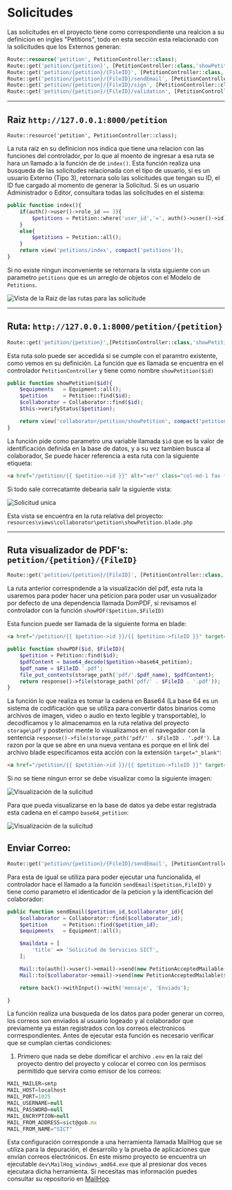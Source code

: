 # Solicitudes

Las solicitudes en el proyecto tiene como correspondiente una realcion a su definicion en ingles "Petitions", todo en esta sección esta relacionado con la solicitudes que los Externos generan:

```php
Route::resource('petition', PetitionController::class);
Route::get('petition/{petition}', [PetitionController::class,'showPetition']);
Route::get('petition/{petition}/{FileID}', [PetitionController::class, 'showPDF']);
Route::get('petition/{petition}/{FileID}/sendEmail', [PetitionController::class, 'sendEmail']);
Route::get('petition/{petition}/{FileID}/sign', [PetitionController::class, 'showPDFSign']);
Route::get('petition/{petition}/{FileID}/validation', [PetitionController::class, 'validationPetition']);
```
---

## Raiz `http://127.0.0.1:8000/petition`

`Route::resource('petition', PetitionController::class);`

La ruta raiz en su definicion nos indica que tiene una relacion con las funciones del controlador, por lo que al moento de ingresar a esa ruta se hara un llamado a la función de de `index()`. Esta función realiza una busqueda de las solicitudes relacionada con el tipo de usuario, si es un usuario Externo (Tipo 3), retornara solo las solicitudes que tengan su ID, el ID fue cargado al momento de generar la Solicitud. Si es un usuario Administrador o Editor, consultara todas las solicitudes en el sistema:

```php 
public function index(){
    if(auth()->user()->role_id == 3){
        $petitions = Petition::where('user_id','=', auth()->user()->id)->get();
    }
    else{
        $petitions = Petition::all();
    }
    return view('petitions/index', compact('petitions'));
}
```

Si no existe ningun inconveniente se retornara la vista siguiente con un parametro `petitions` que es un arreglo de objetos con el Modelo de `Petitions`.

![Vista de la Raiz de las rutas para las solicitude](./02_06_petition_01.png)

---

## Ruta: `http://127.0.0.1:8000/petition/{petition}`
```php
Route::get('petition/{petition}',[PetitionController::class,'showPetition']);
```
Esta ruta solo puede ser accedida si se cumple con el paramtro existente, como vemos en su definición. La función que es llamada se encuentra en el controlador `PetitionController` y tiene como nombre `showPetition($id)`
```php
public function showPetition($id){
    $equipments   = Equipment::all();
    $petition     = Petition::find($id);
    $collaborator = Collaborator::find($id);
    $this->verifyStatus($petition);

    return view('collaborator/petition/showPetition', compact('petition', 'collaborator', 'equipments'));
}

```
La función pide como parametro una variable llamada `$id` que es la valor de identificación definida en la base de datos, y a su vez tambien busca al colaborador, Se puede hacer referencia a esta ruta con la siguiente etiqueta: 
```html
<a href="/petition/{{ $petition->id }}" alt="ver" class="col-md-1 fas fa-eye"></a>
```
Si todo sale correcatamte debearia salir la siguiente vista:

![Solicitud unica](02_06_petition_02.png)

Esta vista se encuentra en la ruta relativa del proyecto: `resources\views\collaborator\petition\showPetition.blade.php`

---

## Ruta visualizador de PDF's: `petition/{petition}/{FileID}`
```php
Route::get('petition/{petition}/{FileID}', [PetitionController::class, 'showPDF']);
```
La ruta anterior correspndende a la visualización del pdf, esta ruta la usaremos para poder hacer una peticion para poder usar un vusualizador por defecto de una dependencia llamada DomPDF, si revisamos el controlador con la función `showPDF($petition,$FileID)`

Esta funcion puede ser llamada de la siguiente forma en blade:
```html
<a href="/petition/{{ $petition->id }}/{{ $petition->fileID }}" target="_blank"></a>
```

```php
public function showPDF($id, $FileID){
    $petition = Petition::find($id);
    $pdfContent = base64_decode($petition->base64_petition);
    $pdf_name = $FileID.'.pdf';
    file_put_contents(storage_path('pdf/'.$pdf_name), $pdfContent);
    return response()->file(storage_path('pdf/' . $FileID . '.pdf'));
}
```
La función lo que realiza es tomar la cadena en Base64 (La base 64 es un sistema de codificación que se utiliza para convertir datos binarios como archivos de imagen, video o audio en texto legible y transportable), lo decodficamos y lo almacenamos en la ruta relativa del proyecto `storage\pdf` y posterior mente lo visualizamos en el navegador con la sentencia `response()->file(storage_path('pdf/' . $FileID . '.pdf')`. La razon por la que se abre en una nueva ventana es porque en el link del archivo blade especificamos esta acción con la extensión `target="_blank"`:
```html
<a href="/petition/{{ $petition->id }}/{{ $petition->fileID }}" target="_blank"></a>
```
Si no se tiene ningun error se debe visualizar como la siguiente imagen:

![Visualización de la sulicitud](./02_06_petition_03.png)

Para que pueda visualizarse en la base de datos ya debe estar registrada esta cadena en el campo `base64_petition`:

![Visualización de la sulicitud](./02_06_petition_04.png)

## Enviar Correo:

```php
Route::get('petition/{petition}/{FileID}/sendEmail', [PetitionController::class, 'sendEmail']);
```
Para esta de igual se utiliza para poder ejecutar una funcionalida, el controlador hace el llamado a la función `sendEmail($petition,FileID)` y tiene como parametro el identicador de la peticion y la identificación del colaborador:
```php
public function sendEmail($petition_id,$collaborator_id){
    $collaborator = Collaborator::find($collaborator_id);
    $petition     = Petition::find($petition_id);
    $equipments   = Equipment::all();

    $maildata = [
        'title' => 'Solicitud de Servicios SICT',
    ];

    Mail::to(auth()->user()->email)->send(new PetitionAcceptedMailable($maildata));
    Mail::to($collaborator->email)->send(new PetitionAcceptedMailable($maildata));

    return back()->withInput()->with('mensaje', 'Enviado');

}
```
La función realiza una busqueda de los datos para poder generar un correo, los correos son enviados al usuario logeado y al colaborador que previamente ya estan registrados con los correos electronicos corrrespondientes. Antes de ejecutar esta función es necesario verificar que se cumplan ciertas condiciones:
1. Primero que nada se debe domificar el archivo `.env` en la raiz del proyecto dentro del proyecto y colocar el correo con los permisos permitido que servira como emisor de los correos:
```js
MAIL_MAILER=smtp
MAIL_HOST=localhost
MAIL_PORT=1025
MAIL_USERNAME=null
MAIL_PASSWORD=null
MAIL_ENCRYPTION=null
MAIL_FROM_ADDRESS=sict@gob.mx
MAIL_FROM_NAME="SICT"
```
Esta configuración corresponde a una herramienta llamada MailHog que se utiliza para la depuración, el desarrollo y la prueba de aplicaciones que envían correos electrónicos. 
En este mismo proyecto se encuentra un ejecutable `dev\MailHog_windows_amd64.exe` que al presionar dos veces ejecutara dicha herramienta. Si necesitas mas información puedes consultar su repositorio en [MailHog](https://github.com/mailhog/MailHog).
































